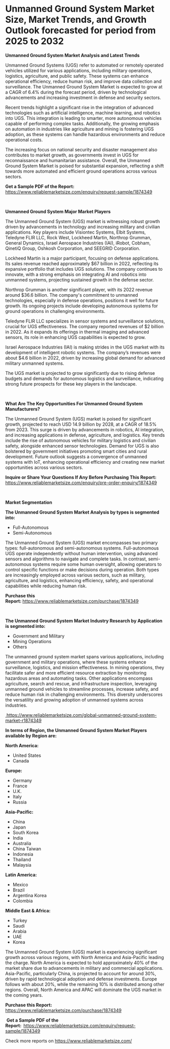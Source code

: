 <p><h1>Unmanned Ground System Market Size, Market Trends, and Growth Outlook forecasted for period from 2025 to 2032</h1></p><p><strong>Unmanned Ground System Market Analysis and Latest Trends</strong></p>
<p><p>Unmanned Ground Systems (UGS) refer to automated or remotely operated vehicles utilized for various applications, including military operations, logistics, agriculture, and public safety. These systems can enhance operational efficiency, reduce human risk, and improve data collection and surveillance. The Unmanned Ground System Market is expected to grow at a CAGR of 6.4% during the forecast period, driven by technological advancements and increasing investment in defense and security sectors.</p><p>Recent trends highlight a significant rise in the integration of advanced technologies such as artificial intelligence, machine learning, and robotics into UGS. This integration is leading to smarter, more autonomous vehicles capable of performing complex tasks. Additionally, the growing emphasis on automation in industries like agriculture and mining is fostering UGS adoption, as these systems can handle hazardous environments and reduce operational costs.</p><p>The increasing focus on national security and disaster management also contributes to market growth, as governments invest in UGS for reconnaissance and humanitarian assistance. Overall, the Unmanned Ground System Market is poised for substantial expansion, reflecting a shift towards more automated and efficient ground operations across various sectors.</p></p>
<p><strong>Get a Sample PDF of the Report:&nbsp;</strong> <a href="https://www.reliablemarketsize.com/enquiry/request-sample/1874349?utm_campaign=1920&utm_medium=2&utm_source=Github&utm_content=ia&utm_term=22022025&utm_id=unmanned-ground-system">https://www.reliablemarketsize.com/enquiry/request-sample/1874349</a></p>
<p>&nbsp;</p>
<p><strong>Unmanned Ground System Major Market Players</strong></p>
<p><p>The Unmanned Ground System (UGS) market is witnessing robust growth driven by advancements in technology and increasing military and civilian applications. Key players include Visiontec Systems, Elbit Systems, Teledyne FLIR LLC, Rock West, Lockheed Martin, Northrop Grumman, General Dynamics, Israel Aerospace Industries (IAI), iRobot, Cobham, QinetiQ Group, Oshkosh Corporation, and SEEGRID Corporation.</p><p>Lockheed Martin is a major participant, focusing on defense applications. Its sales revenue reached approximately $67 billion in 2022, reflecting its expansive portfolio that includes UGS solutions. The company continues to innovate, with a strong emphasis on integrating AI and robotics into unmanned systems, projecting sustained growth in the defense sector.</p><p>Northrop Grumman is another significant player, with its 2022 revenue around $36.6 billion. The company's commitment to unmanned technologies, especially in defense operations, positions it well for future growth. Its ongoing projects include developing autonomous systems for ground operations in challenging environments.</p><p>Teledyne FLIR LLC specializes in sensor systems and surveillance solutions, crucial for UGS effectiveness. The company reported revenues of $2 billion in 2022. As it expands its offerings in thermal imaging and advanced sensors, its role in enhancing UGS capabilities is expected to grow.</p><p>Israel Aerospace Industries (IAI) is making strides in the UGS market with its development of intelligent robotic systems. The company’s revenues were about $4.6 billion in 2022, driven by increasing global demand for advanced military unmanned systems.</p><p>The UGS market is projected to grow significantly due to rising defense budgets and demands for autonomous logistics and surveillance, indicating strong future prospects for these key players in the landscape.</p></p>
<p>&nbsp;</p>
<p><strong>What Are The Key Opportunities For Unmanned Ground System Manufacturers?</strong></p>
<p><p>The Unmanned Ground System (UGS) market is poised for significant growth, projected to reach USD 14.9 billion by 2028, at a CAGR of 18.5% from 2023. This surge is driven by advancements in robotics, AI integration, and increasing applications in defense, agriculture, and logistics. Key trends include the rise of autonomous vehicles for military logistics and civilian safety, alongside enhanced sensor technologies. Demand for UGS is also bolstered by government initiatives promoting smart cities and rural development. Future outlook suggests a convergence of unmanned systems with IoT, enhancing operational efficiency and creating new market opportunities across various sectors.</p></p>
<p><strong>Inquire or Share Your Questions If Any Before Purchasing This Report:</strong> <a href="https://www.reliablemarketsize.com/enquiry/pre-order-enquiry/1874349?utm_campaign=1920&utm_medium=2&utm_source=Github&utm_content=ia&utm_term=22022025&utm_id=unmanned-ground-system">https://www.reliablemarketsize.com/enquiry/pre-order-enquiry/1874349</a></p>
<p>&nbsp;</p>
<p><strong>Market Segmentation</strong></p>
<p><strong>The Unmanned Ground System Market Analysis by types is segmented into:</strong></p>
<p><ul><li>Full-Autonomous</li><li>Semi-Autonomous</li></ul></p>
<p><p>The Unmanned Ground System (UGS) market encompasses two primary types: full-autonomous and semi-autonomous systems. Full-autonomous UGS operate independently without human intervention, using advanced sensors and algorithms to navigate and complete tasks. In contrast, semi-autonomous systems require some human oversight, allowing operators to control specific functions or make decisions during operation. Both types are increasingly employed across various sectors, such as military, agriculture, and logistics, enhancing efficiency, safety, and operational capabilities while reducing human risk.</p></p>
<p><strong>Purchase this Report:&nbsp;</strong><a href="https://www.reliablemarketsize.com/purchase/1874349?utm_campaign=1920&utm_medium=2&utm_source=Github&utm_content=ia&utm_term=22022025&utm_id=unmanned-ground-system">https://www.reliablemarketsize.com/purchase/1874349</a></p>
<p>&nbsp;</p>
<p><strong>The Unmanned Ground System Market Industry Research by Application is segmented into:</strong></p>
<p><ul><li>Government and Military</li><li>Mining Operations</li><li>Others</li></ul></p>
<p><p>The unmanned ground system market spans various applications, including government and military operations, where these systems enhance surveillance, logistics, and mission effectiveness. In mining operations, they facilitate safer and more efficient resource extraction by monitoring hazardous areas and automating tasks. Other applications encompass agriculture, search and rescue, and infrastructure inspection, leveraging unmanned ground vehicles to streamline processes, increase safety, and reduce human risk in challenging environments. This diversity underscores the versatility and growing adoption of unmanned systems across industries.</p></p>
<p><a href="https://www.reliablemarketsize.com/global-unmanned-ground-system-market-r1874349?utm_campaign=1920&utm_medium=2&utm_source=Github&utm_content=ia&utm_term=22022025&utm_id=unmanned-ground-system">&nbsp;https://www.reliablemarketsize.com/global-unmanned-ground-system-market-r1874349</a></p>
<p><strong>In terms of Region, the Unmanned Ground System Market Players available by Region are:</strong></p>
<p>
    <p> <strong> North America: </strong>
        <ul>
            <li>United States</li>
            <li>Canada</li>
        </ul>
        </p> 
    <p> <strong> Europe: </strong>
        <ul>
            <li>Germany</li>
            <li>France</li>
            <li>U.K.</li>
            <li>Italy</li>
            <li>Russia</li>
        </ul>
        </p> 
    <p> <strong> Asia-Pacific: </strong>
        <ul>
            <li>China</li>
            <li>Japan</li>
            <li>South Korea</li>
            <li>India</li>
            <li>Australia</li>
            <li>China Taiwan</li>
            <li>Indonesia</li>
            <li>Thailand</li>
            <li>Malaysia</li>
        </ul>
        </p> 
    <p> <strong> Latin America: </strong>
        <ul>
            <li>Mexico</li>
            <li>Brazil</li>
            <li>Argentina Korea</li>
            <li>Colombia</li>
        </ul>
        </p> 
    <p> <strong> Middle East & Africa: </strong>
        <ul>
            <li>Turkey</li>
            <li>Saudi</li>
            <li>Arabia</li>
            <li>UAE</li>
            <li>Korea</li>
        </ul>
    </p>
    </p>
<p><p>The Unmanned Ground System (UGS) market is experiencing significant growth across various regions, with North America and Asia-Pacific leading the charge. North America is expected to hold approximately 40% of the market share due to advancements in military and commercial applications. Asia-Pacific, particularly China, is projected to account for around 30%, driven by rapid technological adoption and defense investments. Europe follows with about 20%, while the remaining 10% is distributed among other regions. Overall, North America and APAC will dominate the UGS market in the coming years.</p></p>
<p><strong>Purchase this Report: </strong><a href="https://www.reliablemarketsize.com/purchase/1874349?utm_campaign=1920&utm_medium=2&utm_source=Github&utm_content=ia&utm_term=22022025&utm_id=unmanned-ground-system">https://www.reliablemarketsize.com/purchase/1874349</a></p>
<p>&nbsp;<strong>Get a Sample PDF of the Report:&nbsp;&nbsp;</strong><a href="https://www.reliablemarketsize.com/enquiry/request-sample/1874349?utm_campaign=1920&utm_medium=2&utm_source=Github&utm_content=ia&utm_term=22022025&utm_id=unmanned-ground-system">https://www.reliablemarketsize.com/enquiry/request-sample/1874349</a></p>
<p><strong></strong></p>
<p>Check more reports on <a href="https://www.reliablemarketsize.com/?utm_campaign=1920&utm_medium=2&utm_source=Github&utm_content=ia&utm_term=22022025&utm_id=unmanned-ground-system">https://www.reliablemarketsize.com/</a></p>